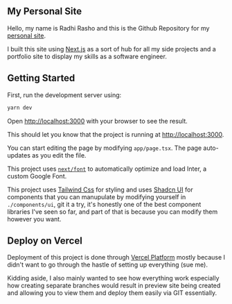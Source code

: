 ## My Personal Site

Hello, my name is Radhi Rasho and this is the Github Repository for my [personal site](https://www.radhi-rasho.dev/).

I built this site using [Next.js](https://nextjs.org/) as a sort of hub for all my side projects and a portfolio site to display my skills as a software engineer.

## Getting Started

First, run the development server using:

```bash
yarn dev
```

Open [http://localhost:3000](http://localhost:3000) with your browser to see the result.

This should let you know that the project is running at [http://localhost:3000](http://localhost:3000).

You can start editing the page by modifying `app/page.tsx`. The page auto-updates as you edit the file.

This project uses [`next/font`](https://nextjs.org/docs/basic-features/font-optimization) to automatically optimize and load Inter, a custom Google Font.

This project uses [Tailwind Css](https://tailwindcss.com/) for styling and uses [Shadcn UI](https://ui.shadcn.com/) for components that you can manupulate by modifying yourself in `./components/ui`, git it a try, it's honestly one of the best component libraries I've seen so far, and part of that is because you can modify them however you want.

## Deploy on Vercel

Deployment of this project is done through [Vercel Platform](https://vercel.com/new?utm_medium=default-template&filter=next.js&utm_source=create-next-app&utm_campaign=create-next-app-readme) mostly because I didn't want to go through the hastle of setting up everything (sue me).

Kidding aside, I also mainly wanted to see how everything work especially how creating separate branches would result in preview site being created and allowing you to view them and deploy them easily via GIT essentially.
